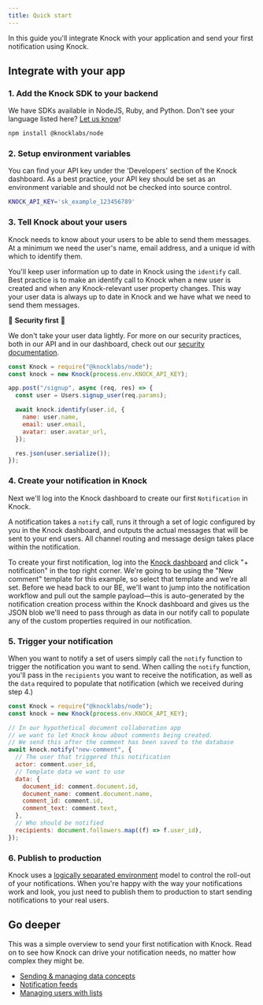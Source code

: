 ```yaml
---
title: Quick start
---
```


In this guide you'll integrate Knock with your application and send your first notification using Knock. 

## Integrate with your app

### 1. Add the Knock SDK to your backend

We have SDKs available in NodeJS, Ruby, and Python. Don't see your language listed here? [Let us know](mailto:support@knock.app)!

```bash
npm install @knocklabs/node
```

### 2. Setup environment variables

You can find your API key under the 'Developers' section of the Knock dashboard. As a best practice, your API key should be set as an environment variable and should not be checked into source control.

```bash
KNOCK_API_KEY='sk_example_123456789'
```

### 3. Tell Knock about your users

Knock needs to know about your users to be able to send them messages. At a minimum we need the user's name, email address, and a unique id with which to identify them.

You'll keep user information up to date in Knock using the `identify` call. 
Best practice is to make an identify call to Knock when a new user is created and when any Knock-relevant user property changes. This way your user data is always up to date in Knock and we have what we need to send them messages.

🔐 **Security first** 🔐

We don't take your user data lightly. For more on our security practices, both in our API and in our dashboard, check out our [security documentation](https://knock.app). 

```javascript
const Knock = require("@knocklabs/node");
const knock = new Knock(process.env.KNOCK_API_KEY);

app.post("/signup", async (req, res) => {
  const user = Users.signup_user(req.params);

  await knock.identify(user.id, {
    name: user.name,
    email: user.email,
    avatar: user.avatar_url,
  });

  res.json(user.serialize());
});
```

### 4. Create your notification in Knock

Next we'll log into the Knock dashboard to create our first `Notification` in Knock. 

A notification takes a `notify` call, runs it through a set of logic configured by you in the Knock dashboard, and outputs the actual messages that will be sent to your end users. All channel routing and message design takes place within the notification. 

To create your first notification, log into the [Knock dashboard](https://dashboard.knock.app) and click "+ notification" in the top right corner. We're going to be using the "New comment" template for this example, so select that template and we're all set. Before we head back to our BE, we'll want to jump into the notification workflow and pull out the sample payload—this is auto-generated by the notification creation process within the Knock dashboard and gives us the JSON blob we'll need to pass through as data in our notify call to populate any of the custom properties required in our notification. 

### 5. Trigger your notification

When you want to notify a set of users simply call the `notify` function to trigger the notification you want to send. When calling the `notify` function, you'll pass in the `recipients` you want to receive the notification, as well as the `data` required to populate that notification (which we received during step 4.) 

```javascript
const Knock = require("@knocklabs/node");
const knock = new Knock(process.env.KNOCK_API_KEY);

// In our hypothetical document collaboration app
// we want to let Knock know about comments being created.
// We send this after the comment has been saved to the database
await knock.notify("new-comment", {
  // The user that triggered this notification
  actor: comment.user_id,
  // Template data we want to use
  data: {
    document_id: comment.document.id,
    document_name: comment.document.name,
    comment_id: comment.id,
    comment_text: comment.text,
  },
  // Who should be notified
  recipients: document.followers.map((f) => f.user_id),
});
```

### 6. Publish to production

Knock uses a [logically separated environment](/send-and-manage-data/environments) model to control the roll-out of your notifications.
When you're happy with the way your notifications work and look, you just need to publish them to
production to start sending notifications to your real users.

## Go deeper

This was a simple overview to send your first notification with Knock. Read on to see how Knock can drive your notification needs, no matter how complex they might be.

- [Sending & managing data concepts](/send-and-manage-data/concepts)
- [Notification feeds](/notification-feeds/getting-started)
- [Managing users with lists](/send-and-manage-data/lists)

<br />
